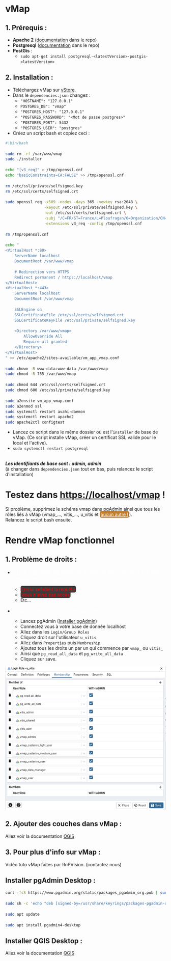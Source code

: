 <style>
    erreur {
        color:red;
        background-color: #3d3c3d;
        border-radius: 5px;

        padding-bottom: 2px;
        padding-top: 2px;
        padding-left: 3px;
        padding-right: 3px;
    }

    sousTitre {
        color: white;
        font-size: 1.25em;
        text-decoration: white underline;
    }

    warning {
        color:white;
        background-color: #c07c2c;
        border-radius: 5px;
        text-decoration: white underline;

        padding-bottom: 2px;
        padding-top: 2px;
        padding-left: 3px;
        padding-right: 3px;
    }
</style>

# vMap
## 1. Prérequis :
- **Apache 2** ([documentation](./doc_serveur_web.md) dans le repo)
- **Postgresql** ([documentation](./doc_postgresql.md) dans le repo)
- **PostGis** :
    - `sudo apt-get install postgresql-<latestVersion>-postgis-<latestVersion>`


## 2. Installation :
 - Téléchargez vMap sur [vStore](https://vstore.veremes.net/vstore/login).
 - Dans le `dependencies.json` changez :
    - `"HOSTNAME": "127.0.0.1"`
    - `POSTGRES_DB": "vmap"`
    - `"POSTGRES_HOST": "127.0.0.1"`
    - `"POSTGRES_PASSWORD": "<Mot de passe postgres>"`
    - `"POSTGRES_PORT": 5432`
    - `"POSTGRES_USER": "postgres"`
 - Créez un script bash et copiez ceci :
```bash
#!bin/bash

sudo rm -rf /var/www/vmap
sudo ./installer

echo "[v3_req]" > /tmp/openssl.cnf 
echo "basicConstraints=CA:FALSE" >> /tmp/openssl.cnf

rm /etc/ssl/private/selfsigned.key
rm /etc/ssl/certs/selfsigned.crt

sudo openssl req -x509 -nodes -days 365 -newkey rsa:2048 \
                 -keyout /etc/ssl/private/selfsigned.key \
                 -out /etc/ssl/certs/selfsigned.crt \
                 -subj "/C=FR/ST=France/L=Ploufragan/O=Organization/CN=localhost" \
                 -extensions v3_req -config /tmp/openssl.cnf

rm /tmp/openssl.cnf                

echo "
<VirtualHost *:80>
    ServerName localhost
    DocumentRoot /var/www/vmap

    # Redirection vers HTTPS
    Redirect permanent / https://localhost/vmap
</VirtualHost>
<VirtualHost *:443>
    ServerName localhost
    DocumentRoot /var/www/vmap

    SSLEngine on
    SSLCertificateFile /etc/ssl/certs/selfsigned.crt
    SSLCertificateKeyFile /etc/ssl/private/selfsigned.key

    <Directory /var/www/vmap>
        AllowOverride All
        Require all granted
    </Directory>
</VirtualHost>
" >> /etc/apache2/sites-available/vm_app_vmap.conf

sudo chown -R www-data:www-data /var/www/vmap
sudo chmod -R 755 /var/www/vmap

sudo chmod 644 /etc/ssl/certs/selfsigned.crt
sudo chmod 600 /etc/ssl/private/selfsigned.key

sudo a2ensite vm_app_vmap.conf
sudo a2enmod ssl
sudo systemctl restart avahi-daemon
sudo systemctl restart apache2
sudo apache2ctl configtest
```
- Lancez ce script dans le même dossier où est l'`installer` de base de vMap. (Ce script installe vMap, créer un certificat SSL valide pour le local et l'active).
- `sudo systemctl restart postgresql`

\
**_Les identifiants de base sont : admin, admin_**
\
(à changer dans `dependencies.json` tout en bas, puis relancez le script d'installation)

# Testez dans [https://localhost/vmap](https://localhost/vmap) ! 
Si problème, supprimez le schéma vmap dans pgAdmin ainsi que tous les rôles liés à vMap (vmap_..., vitis_..., u_vitis et <warning>aucun autre !</warning>). 
<br>
Relancez le script bash ensuite. 


# Rendre vMap fonctionnel
## 1. Problème de droits :
* <sousTitre> Si les couches de base de s'affiche pas, ou qu'il y a des problèmes, comme : </sousTitre>
    * <erreur>Erreur pendant la requête</erreur>
    * <erreur>Vous n'avez pas accès</erreur>
    * Etc...

* <sousTitre>Ajoutez les droits à votre utilisateur : </sousTitre>
    * Lancez pgAdmin ([Installer pgAdmin](#installer-pgadmin-desktop-))
    * Connectez vous à votre base de donnée localhost
    * Allez dans les `Login/Group Roles`
    * Cliquez droit sur l'utilisateur `u_vitis`
    * Allez dans `Properties` puis `Membreship`
    * Ajoutez tous les droits un par un qui commence par `vmap_` ou `vitis_`
    * Ainsi que `pg_read_all_data` et `pg_write_all_data`
    * Cliquez sur save.
  
![Droits u_vitis](./droits_u_vitis.png)

## 2. Ajouter des couches dans vMap :
Allez voir la documentation [QGIS](./doc_qgis.md)

## 3. Pour plus d'info sur vMap :
Vidéo tuto vMap faites par RnPVision. (contactez nous)

## Installer pgAdmin Desktop :
```bash
curl -fsS https://www.pgadmin.org/static/packages_pgadmin_org.pub | sudo gpg --dearmor -o /usr/share/keyrings/packages-pgadmin-org.gpg

sudo sh -c 'echo "deb [signed-by=/usr/share/keyrings/packages-pgadmin-org.gpg] https://ftp.postgresql.org/pub/pgadmin/pgadmin4/apt/$(lsb_release -cs) pgadmin4 main" > /etc/apt/sources.list.d/pgadmin4.list && apt update'

sudo apt update

sudo apt install pgadmin4-desktop
```

## Installer QGIS Desktop :
Allez voir la documentation [QGIS](./doc_qgis.md)